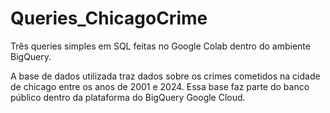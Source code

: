 # Queries_ChicagoCrime

Três queries simples em SQL feitas no Google Colab dentro do ambiente BigQuery.

A base de dados utilizada traz dados sobre os crimes cometidos na cidade de chicago entre os anos de 2001 e 2024. Essa base faz parte do banco público dentro da plataforma do BigQuery Google Cloud.
